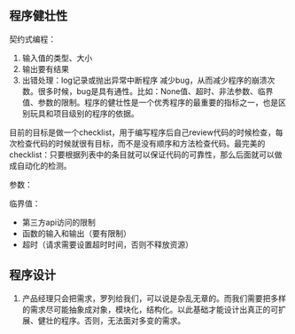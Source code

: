 ## 程序健壮性
契约式编程：
1. 输入值的类型、大小
2. 输出要有结果
3. 出错处理：log记录或抛出异常中断程序
减少bug，从而减少程序的崩溃次数。很多时候，bug是具有通性。比如：None值、超时、非法参数、临界值、参数的限制。程序的健壮性是一个优秀程序的最重要的指标之一，也是区别玩具和项目级别的程序的依据。

目前的目标是做一个checklist，用于编写程序后自己review代码的时候检查，每次检查代码的时候就很有目标，而不是没有顺序和方法检查代码。最完美的checklist：只要根据列表中的条目就可以保证代码的可靠性，那么后面就可以做成自动化的检测。

参数：


临界值：
- 第三方api访问的限制
- 函数的输入和输出（要有限制）
- 超时（请求需要设置超时时间，否则不释放资源）

## 程序设计
1. 产品经理只会把需求，罗列给我们，可以说是杂乱无章的。而我们需要把多样的需求尽可能抽象成对象，模块化，结构化。以此基础才能设计出真正的可扩展、健壮的程序。否则，无法面对多变的需求。
